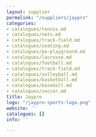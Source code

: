 ```yaml
---
layout: supplier
permalink: "/suppliers/jaypro"
categories:
- catalogues/tennis.md
- catalogues/nets.md
- catalogues/track-field.md
- catalogues/seating.md
- catalogues/pe-playground.md
- catalogues/lacrosse.md
- catalogues/football.md
- catalogues/track-field.md
- catalogues/volleyball.md
- catalogues/basketball.md
- catalogues/baseball.md
- catalogues/soccer.md
title: Jaypro
logo: "/jaypro-sports-logo.png"
website: ''
catalogues: []
info: ''

---
```

